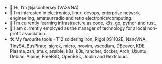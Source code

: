 - 👋 Hi, I’m @jasonhersey (VA3VNA)
- 👀 I’m interested in electronics, linux, devops, enterprise network engineering, amateur radio and retro electronics/computing.
- 🌱 I’m currently learning infrastructure as code, k8s, go, python and rust.
- 💼 I am currently employed as the manager of technology for a local non-profit association.
- 🛠 My favourite tools - T12 soldering iron, Rigol DS1102E, NanoVNA, TinySA, BusPirate, sigrok, micro, neovim, vscodium, DBeaver, KDE Plasma, zsh, tmux, ansible, k8s, k3s, rancher, docker, Arch, Ubuntu, Debian, Alpine, FreeBSD, OpenBSD, Joplin and Nextcloud.

